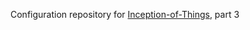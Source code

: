 Configuration repository for [Inception-of-Things](https://github.com/benjaminbrassart/inception-of-things), part 3
